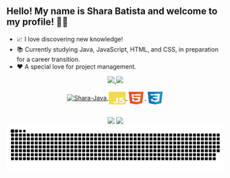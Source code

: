 ## Hello! My name is Shara Batista and welcome to my profile! :man_technologist:

- 📈 I love discovering new knowledge!
- 📚 Currently studying Java, JavaScript, HTML, and CSS, in preparation for a career transition.
- ❤️ A special love for project management.

<div align="center">
  <a href="https://SharaFigueredo">
  <img height="180em" src="https://github-readme-stats.vercel.app/api?username=SharaFigueredo&show_icons=true&theme=midnight-purple&include_all_commits=true&count_private=true"/>
  <img height="180em" src="https://github-readme-stats.vercel.app/api/top-langs/?username=SharaFigueredo&layout=compact&langs_count=7&theme=midnight-purple"/>
</div>
 
  
<div style="display: inline_block" align="center"><br>
  <img align="center" alt="Shara-Java" height="30" width="40" src="https://cdn.jsdelivr.net/gh/devicons/devicon/icons/java/java-original-wordmark.svg">
  <img align="center" alt="Shara-Js" height="30" width="40" src="https://raw.githubusercontent.com/devicons/devicon/master/icons/javascript/javascript-plain.svg">
  <img align="center" alt="Shara-HTML" height="30" width="40" src="https://raw.githubusercontent.com/devicons/devicon/master/icons/html5/html5-original.svg">
  <img align="center" alt="Shara-CSS" height="30" width="40" src="https://raw.githubusercontent.com/devicons/devicon/master/icons/css3/css3-original.svg">
</div>
  
  ##
 
<div align="center"> 
 <a href="" target="_blank"><img src="https://img.shields.io/badge/-LinkedIn-%230077B5?style=for-the-badge&logo=linkedin&logoColor=white" target="_blank"></a> 
 <a href = "mailto:sharafigueredo2@gmail.com"><img src="https://img.shields.io/badge/-Gmail-%23333?style=for-the-badge&logo=gmail&logoColor=red" target="_blank"></a>
  
 <img alt="GitHub Snake" src="https://raw.githubusercontent.com/SharaFigueredo/SharaFigueredo/output/github-contribution-grid-snake.svg" />
 
</div>

